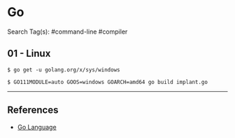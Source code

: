 # Go

Search Tag(s): #command-line #compiler

## 01 - Linux

```
$ go get -u golang.org/x/sys/windows

$ GO111MODULE=auto GOOS=windows GOARCH=amd64 go build implant.go
```

---
## References

- [Go Language](https://go.dev/dl/)